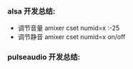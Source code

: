 ### alsa 开发总结:
* 调节音量 amixer cset numid=x :-25
* 调节静音 amixer cset numid=x on/off

### pulseaudio 开发总结:
